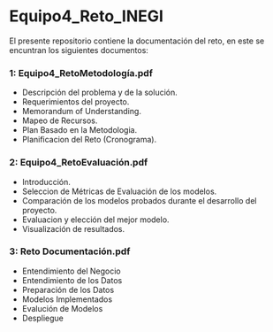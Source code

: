 # Equipo4_Reto_INEGI
El presente repositorio contiene la documentación del reto, en este se encuntran los siguientes documentos:

### 1: Equipo4_RetoMetodología.pdf
* Descripción del problema y de la solución.
* Requerimientos del proyecto.
* Memorandum of Understanding.
* Mapeo de Recursos.
* Plan Basado en la Metodologia.
* Planificacion del Reto (Cronograma).

### 2: Equipo4_RetoEvaluación.pdf
* Introducción.
* Seleccion de Métricas de Evaluación de los modelos.
* Comparación de los modelos probados durante el desarrollo del proyecto.
* Evaluacion y elección del mejor modelo.
* Visualización de resultados.

### 3: Reto Documentación.pdf
* Entendimiento del Negocio
* Entendimiento de los Datos
* Preparación de los Datos
* Modelos Implementados
* Evalución de Modelos
* Despliegue
